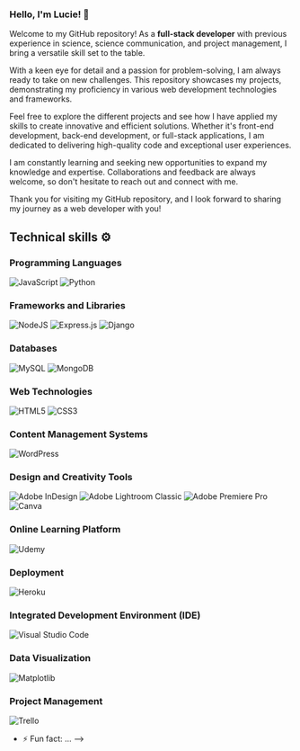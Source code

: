### Hello, I'm Lucie! 👋

Welcome to my GitHub repository! As a **full-stack developer** with previous experience in science, science communication, and project management, I bring a versatile skill set to the table. 

With a keen eye for detail and a passion for problem-solving, I am always ready to take on new challenges. This repository showcases my projects, demonstrating my proficiency in various web development technologies and frameworks.

Feel free to explore the different projects and see how I have applied my skills to create innovative and efficient solutions. Whether it's front-end development, back-end development, or full-stack applications, I am dedicated to delivering high-quality code and exceptional user experiences.

I am constantly learning and seeking new opportunities to expand my knowledge and expertise. Collaborations and feedback are always welcome, so don't hesitate to reach out and connect with me.

Thank you for visiting my GitHub repository, and I look forward to sharing my journey as a web developer with you!

## Technical skills ⚙️
### Programming Languages
![JavaScript](https://img.shields.io/badge/javascript-%23323330.svg?style=for-the-badge&logo=javascript&logoColor=%23F7DF1E) ![Python](https://img.shields.io/badge/python-3670A0?style=for-the-badge&logo=python&logoColor=ffdd54)

### Frameworks and Libraries
![NodeJS](https://img.shields.io/badge/node.js-6DA55F?style=for-the-badge&logo=node.js&logoColor=white) ![Express.js](https://img.shields.io/badge/express.js-%23404d59.svg?style=for-the-badge&logo=express&logoColor=%2361DAFB) ![Django](https://img.shields.io/badge/django-%23092E20.svg?style=for-the-badge&logo=django&logoColor=white)

### Databases
![MySQL](https://img.shields.io/badge/mysql-%2300f.svg?style=for-the-badge&logo=mysql&logoColor=white) ![MongoDB](https://img.shields.io/badge/MongoDB-%234ea94b.svg?style=for-the-badge&logo=mongodb&logoColor=white)

### Web Technologies
![HTML5](https://img.shields.io/badge/html5-%23E34F26.svg?style=for-the-badge&logo=html5&logoColor=white)
![CSS3](https://img.shields.io/badge/css3-%231572B6.svg?style=for-the-badge&logo=css3&logoColor=white)

### Content Management Systems
![WordPress](https://img.shields.io/badge/WordPress-%23117AC9.svg?style=for-the-badge&logo=WordPress&logoColor=white)

### Design and Creativity Tools
![Adobe InDesign](https://img.shields.io/badge/Adobe%20InDesign-49021F?style=for-the-badge&logo=adobeindesign&logoColor=white) ![Adobe Lightroom Classic](https://img.shields.io/badge/Adobe%20Lightroom%20Classic-31A8FF.svg?style=for-the-badge&logo=Adobe%20Lightroom%20Classic&logoColor=white) ![Adobe Premiere Pro](https://img.shields.io/badge/Adobe%20Premiere%20Pro-9999FF.svg?style=for-the-badge&logo=Adobe%20Premiere%20Pro&logoColor=white) ![Canva](https://img.shields.io/badge/Canva-%2300C4CC.svg?style=for-the-badge&logo=Canva&logoColor=white)

### Online Learning Platform
![Udemy](https://img.shields.io/badge/Udemy-A435F0?style=for-the-badge&logo=Udemy&logoColor=white)

### Deployment
![Heroku](https://img.shields.io/badge/heroku-%23430098.svg?style=for-the-badge&logo=heroku&logoColor=white)

### Integrated Development Environment (IDE)
![Visual Studio Code](https://img.shields.io/badge/Visual%20Studio%20Code-0078d7.svg?style=for-the-badge&logo=visual-studio-code&logoColor=white)

### Data Visualization
![Matplotlib](https://img.shields.io/badge/Matplotlib-%23ffffff.svg?style=for-the-badge&logo=Matplotlib&logoColor=black)

### Project Management
![Trello](https://img.shields.io/badge/Trello-%23026AA7.svg?style=for-the-badge&logo=Trello&logoColor=white)

- ⚡ Fun fact: ...
-->
